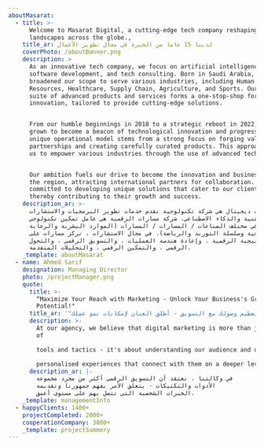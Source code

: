 ```yaml
---
aboutMasarat:
  - title: >-
      Welcome to Masarat Digital, a cutting-edge tech company reshaping business
      landscapes across the globe.,
    title_ar: لدينا 15 عاما من الخبرة في مجال تطوير الأعمال
    coverPhoto: /aboutBanner.png
    description: >
      As an innovative tech company, we focus on artificial intelligence (AI),
      software development, and tech consulting. Born in Saudi Arabia, we've
      broadened our scope to serve various industries, including Human
      Resources, Healthcare, Supply Chain, Agriculture, and Sports. Our diverse
      suite of advanced products and services forms a one-stop-shop for digital
      innovation, tailored to provide cutting-edge solutions.


      From our humble beginnings in 2018 to a strategic reboot in 2022, we've
      grown to become a beacon of technological innovation and progress. Our
      unique operational model stems from a strong focus on forging valuable
      partnerships and creating carefully curated products. This approach allows
      us to empower various industries through the use of advanced technologies.


      Our ambition fuels our drive to become the innovation and business hub of
      the region, attracting international partners for collaboration. We're
      committed to developing unique solutions that cater to our clients' needs,
      thereby contributing to their growth and success.
    description_ar: >-
      مسارات ديجيتال هي شركة تكنولوجية تقدم خدمات تطوير البرمجيات والاستشارات
      التقنية والذكاء الاصطناعي. شركة مسارات الرقمية هي عامل تمكين تكنولوجي
      متقدم في مختلف الصناعات / المسارات / المسارات (الموارد البشرية والرعاية
      الصحية وسلسلة التوريد والرياضة). في مجال الاستشارات ، تركز مسارات على
      الإستراتيجية الرقمية ، وإعادة هندسة العمليات ، والتسويق الرقمي ، والتحول
      الرقمي ، والتمكين الرقمي ، والتحليلات المتقدمة.
    _template: aboutMasarat
  - name: Ahmed Sarif
    designation: Managing Director
    photo: /projectManager.png
    quote:
      title: >-
        “Maximize Your Reach with Marketing - Unlock Your Business's Growth
        Potential!"
      title_ar: '"تعظيم وصولك مع التسويق - أطلق العنان لإمكانات نمو عملك!"'
      description: >-
        At our agency, we believe that digital marketing is more than just a set
        of

        tools and tactics - it's about understanding our audience and delivering

        personalised experiences that connect with them on a deeper level. 
      description_ar: |-
        في وكالتنا ، نعتقد أن التسويق الرقمي أكثر من مجرد مجموعة
        الأدوات والتكتيكات - يتعلق الأمر بفهم جمهورنا وتقديمه
        الخبرات الشخصية التي تتصل بهم على مستوى أعمق.
    _template: managementInfo
  - happyClients: 1400+
    projectCompleted: 2000+
    cooperationCompany: 3000+
    _template: projectSummery
---
```




